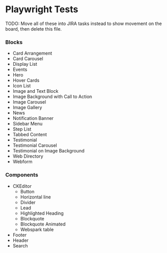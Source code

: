 # Playwright Tests

TODO: Move all of these into JIRA tasks instead to show movement on the board, then delete this file.

### Blocks

- Card Arrangement
- Card Carousel
- Display List
- Events
- Hero
- Hover Cards
- Icon List
- Image and Text Block
- Image Background with Call to Action
- Image Carousel
- Image Gallery
- News
- Notification Banner
- Sidebar Menu
- Step List
- Tabbed Content
- Testimonial
- Testimonial Carousel
- Testimonial on Image Background
- Web Directory
- Webform

### Components

- CKEditor
  - Button
  - Horizontal line
  - Divider
  - Lead
  - Highlighted Heading
  - Blockquote
  - Blockquote Animated
  - Webspark table
- Footer
- Header
- Search
